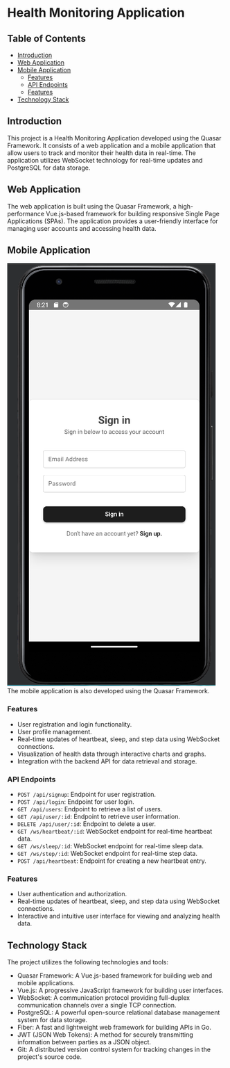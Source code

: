 # Health Monitoring Application

## Table of Contents

- [Introduction](#introduction)
- [Web Application](#web-application)
- [Mobile Application](#mobile-application)
  - [Features](#features)
  - [API Endpoints](#api-endpoints)
  - [Features](#features)
- [Technology Stack](#technology-stack)

## Introduction

This project is a Health Monitoring Application developed using the Quasar Framework. It consists of a web application and a mobile application that allow users to track and monitor their health data in real-time. The application utilizes WebSocket technology for real-time updates and PostgreSQL for data storage.

## Web Application

The web application is built using the Quasar Framework, a high-performance Vue.js-based framework for building responsive Single Page Applications (SPAs). The application provides a user-friendly interface for managing user accounts and accessing health data.

## Mobile Application
![ScreenShot1](https://raw.githubusercontent.com/AYGA2K/Health-Monitor/main/Screenshots/Screenshot_2023-07-07-20-21-24_1920x1080.png)
The mobile application is also developed using the Quasar Framework. 

### Features

- User registration and login functionality.
- User profile management.
- Real-time updates of heartbeat, sleep, and step data using WebSocket connections.
- Visualization of health data through interactive charts and graphs.
- Integration with the backend API for data retrieval and storage.

### API Endpoints

- `POST /api/signup`: Endpoint for user registration.
- `POST /api/login`: Endpoint for user login.
- `GET /api/users`: Endpoint to retrieve a list of users.
- `GET /api/user/:id`: Endpoint to retrieve user information.
- `DELETE /api/user/:id`: Endpoint to delete a user.
- `GET /ws/heartbeat/:id`: WebSocket endpoint for real-time heartbeat data.
- `GET /ws/sleep/:id`: WebSocket endpoint for real-time sleep data.
- `GET /ws/step/:id`: WebSocket endpoint for real-time step data.
- `POST /api/heartbeat`: Endpoint for creating a new heartbeat entry.

### Features

- User authentication and authorization.
- Real-time updates of heartbeat, sleep, and step data using WebSocket connections.
- Interactive and intuitive user interface for viewing and analyzing health data.


## Technology Stack

The project utilizes the following technologies and tools:

- Quasar Framework: A Vue.js-based framework for building web and mobile applications.
- Vue.js: A progressive JavaScript framework for building user interfaces.
- WebSocket: A communication protocol providing full-duplex communication channels over a single TCP connection.
- PostgreSQL: A powerful open-source relational database management system for data storage.
- Fiber: A fast and lightweight web framework for building APIs in Go.
- JWT (JSON Web Tokens): A method for securely transmitting information between parties as a JSON object.
- Git: A distributed version control system for tracking changes in the project's source code.


